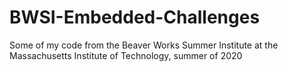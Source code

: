 # BWSI-Embedded-Challenges

Some of my code from the Beaver Works Summer Institute at the Massachusetts Institute of Technology, summer of 2020
